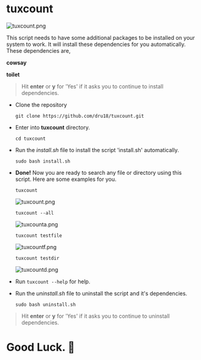 # tuxcount

  ![tuxcount.png](https://github.com/dru18/tuxcount/blob/master/screenshots/tuxcount.png)

This script needs to have some additional packages to be installed on your system to work. It will install these dependencies for you automatically. These dependencies are,

**cowsay**

**toilet**

> Hit **enter** or **y** for 'Yes' if it asks you to continue to install dependencies.

- Clone the repository

  `git clone https://github.com/dru18/tuxcount.git`

- Enter into **tuxcount** directory.

  `cd tuxcount`

- Run the *install.sh* file to install the script 'install.sh' automatically.

  `sudo bash install.sh`

- **Done!** Now you are ready to search any file or directory using this script. Here are some examples for you.

  `tuxcount`

  ![tuxcount.png](https://github.com/dru18/tuxcount/blob/master/screenshots/tuxcount.png)

  `tuxcount --all`

  ![tuxcounta.png](https://github.com/dru18/tuxcount/blob/master/screenshots/tuxcount.png)

  `tuxcount testfile`

  ![tuxcountf.png](https://github.com/dru18/tuxcount/blob/master/screenshots/tuxcountf.png)

  `tuxcount testdir`
  
  ![tuxcountd.png](https://github.com/dru18/tuxcount/blob/master/screenshots/tuxcountd.png)

- Run `tuxcount --help` for help.

- Run the *uninstall.sh* file to uninstall the script and it's dependencies.

  `sudo bash uninstall.sh`

> Hit **enter** or **y** for 'Yes' if it asks you to continue to uninstall dependencies.

# Good Luck. :penguin:
